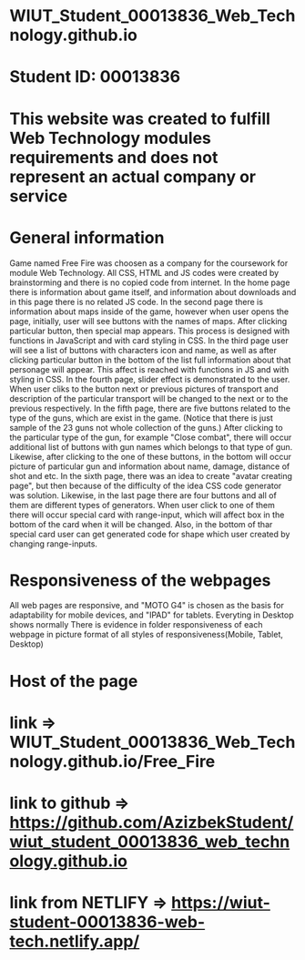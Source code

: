 # WIUT_Student_00013836_Web_Technology.github.io
# Student ID: 00013836
# This website was created to fulfill Web Technology modules requirements and does not represent an actual company or service

# General information
Game named Free Fire was choosen as a company for the coursework for module Web Technology.
All CSS, HTML and JS codes were created by brainstorming and there is no copied code from internet.
    In the home page there is information about game itself, and information about downloads and in this page there is no related JS code.
    In the second page there is information about maps inside of the game, however when user opens the page, initially, user will see buttons with the names of maps. After clicking particular button, then special map appears. This process is designed with functions in JavaScript and with card styling in CSS.
    In the third page user will see a list of buttons with characters icon and name, as well as after clicking particular button in the bottom of the list full information about that personage will appear. This affect is reached with functions in JS and with styling in CSS.
    In the fourth page, slider effect is demonstrated to the user. When user cliks to the button next or previous pictures of transport and description of the particular transport will be changed to the next or to the previous respectively. 
    In the fifth page, there are five buttons related to the type of the guns, which are exist in the game. (Notice that there is just sample of the 23 guns not whole collection of the guns.) After clicking to the particular type of the gun, for example "Close combat", there will occur additional list of buttons with gun names which belongs to that type of gun. Likewise, after clicking to the one of these buttons, in the bottom will occur picture of particular gun and information about name, damage, distance of shot and etc.
    In the sixth page, there was an idea to create "avatar creating page", but then because of the difficulty of the idea CSS code generator was solution. Likewise, in the last page there are four buttons and all of them are different types of generators. When user click to one of them there will occur special card with range-input, which will affect box in the bottom of the card when it will be changed. Also, in the bottom of thar special card user can get generated code for shape which user created by changing range-inputs.
# Responsiveness of the webpages
All web pages are responsive, and "MOTO G4" is chosen as the basis for adaptability for mobile devices, and "IPAD" for tablets.
    Everyting in Desktop shows normally
    There is evidence in folder responsiveness of each webpage in picture format of all styles of responsiveness(Mobile, Tablet, Desktop)
# Host of the page
# link =>  WIUT_Student_00013836_Web_Technology.github.io/Free_Fire
# link to github => https://github.com/AzizbekStudent/wiut_student_00013836_web_technology.github.io
# link from NETLIFY => https://wiut-student-00013836-web-tech.netlify.app/